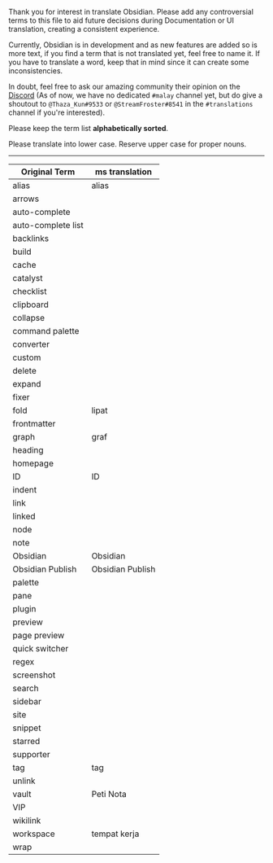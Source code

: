 Thank you for interest in translate Obsidian. Please add any controversial terms to this file to aid future decisions during Documentation or UI translation,  creating a consistent experience.

Currently, Obsidian is in development and as new features are added so is more text, if you find a term that is not translated yet, feel free to name it. If you have to translate a word, keep that in mind since it can create some inconsistencies.

In doubt, feel free to ask our amazing community their opinion on the [Discord](https://discord.gg/csPS9ba2ZY) (As of now, we have no dedicated `#malay` channel yet, but do give a shoutout to `@Thaza_Kun#9533` or `@StreamFroster#8541` in the `#translations` channel if you're interested). 

Please keep the term list **alphabetically sorted**.

Please translate into lower case. Reserve upper case for proper nouns.

---

|Original Term| ms translation|
|-|-|
| alias | alias |
| arrows | |
| auto-complete | |
| auto-complete list | |
| backlinks | |
| build | |
| cache | |
| catalyst | |
| checklist | |
| clipboard | |
| collapse | |
| command palette | |
| converter | |
| custom | |
| delete | |
| expand | |
| fixer | |
| fold | lipat |
| frontmatter | |
| graph | graf |
| heading | |
| homepage | |
| ID | ID |
| indent | |
| link | |
| linked | |
| node | |
| note | |
| Obsidian | Obsidian |
| Obsidian Publish | Obsidian Publish |
| palette | |
| pane | |
| plugin | |
| preview | |
| page preview | |
| quick switcher | |
| regex | |
| screenshot | |
| search | |
| sidebar | |
| site | |
| snippet | |
| starred | |
| supporter | |
| tag | tag |
| unlink | |
| vault | Peti Nota |
| VIP | |
| wikilink | |
| workspace | tempat kerja |
| wrap | |
